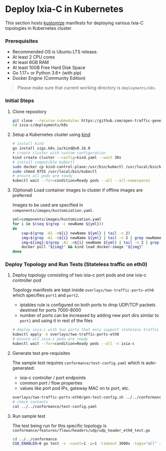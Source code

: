 # Deploy Ixia-C in Kubernetes

This section hosts [kustomize](https://kustomize.io/) manifests for deploying various Ixia-C topologies in Kubernetes cluster.

### Prerequisites

- Recommended OS is Ubuntu LTS release.
- At least 2 CPU cores
- At least 6GB RAM
- At least 10GB Free Hard Disk Space
- Go 1.17+ or Python 3.6+ (with pip)
- Docker Engine (Community Edition)

> Please make sure that current working directory is `deployments/k8s`.

### Initial Steps

1. Clone repository

    ```bash
    git clone --recurse-submodules https://github.com/open-traffic-generator/ixia-c.git
    cd ixia-c/deployments/k8s
    ```

2. Setup a Kubernetes cluster using [kind](https://kind.sigs.k8s.io/)

    ```bash
    # install kind
    go install sigs.k8s.io/kind@v0.16.0
    # create cluster with custom configuration
    kind create cluster --config=kind.yaml --wait 30s
    # install compatible kubectl
    sudo docker cp kind-control-plane:/usr/bin/kubectl /usr/local/bin/kubectl
    sudo chmod 0755 /usr/local/bin/kubectl
    # ensure all pods are ready
    kubectl wait --for=condition=Ready pods --all --all-namespaces
    ```

3. (Optional) Load container images to cluster if offline images are preferred

    Images to be used are specified in `components/images/kustomization.yaml`.

    ```bash
    yml=components/images/kustomization.yaml
    for i in $(seq $(grep -c newName ${yml}))
    do
        cap=$(grep -A1 -m${i} newName ${yml} | tail -n 2)
        img=$(grep -A1 -m${i} newName ${yml} | tail -n 2 | grep newName | cut -d\  -f4)
        img=${img}:$(grep -A1 -m${i} newName ${yml} | tail -n 2 | grep newTag | cut -d\" -f2)
        docker pull "${img}" && kind load docker-image "${img}"
    done
    ```

### Deploy Topology and Run Tests (Stateless traffic on eth0)

1. Deploy topology consisting of two ixia-c port pods and one ixia-c controller pod

    Topology manifests are kept inside `overlays/two-traffic-ports-eth0` which specifies `port1` and `port2`.
    * iptables rule is configured on both ports to drop UDP/TCP packets destined for ports 7000-8000
    * number of ports can be increased by adding new port dirs similar to `port1` and using it in rest of the files

    ```bash
    # deploy ixia-c with two ports that only support stateless traffic over eth0
    kubectl apply -k overlays/two-traffic-ports-eth0
    # ensure all ixia-c pods are ready
    kubectl wait --for=condition=Ready pods --all -n ixia-c
    ```

2. Generate test pre-requisites

    The sample test requires `conformance/test-config.yaml` which is auto-generated:
    * ixia-c controller / port endpoints
    * common port / flow properties
    * values like port pod IPs, gateway MAC on tx port, etc.

    ```bash
    overlays/two-traffic-ports-eth0/gen-test-config.sh ../../conformance/test-config.yaml
    # check contents
    cat ../../conformance/test-config.yaml
    ```

3. Run sample test

    The test being run for this specific topology is `conformance/features/flows/headers/udp/udp_header_eth0_test.go`

    ```bash
    cd ../../conformance
    CGO_ENABLED=0 go test -v -count=1 -p=1 -timeout 3600s -tags="all" -run="^TestUdpHeaderEth0$" ./...
    ```
